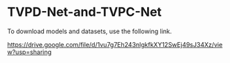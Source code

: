 # TVPD-Net-and-TVPC-Net

To download models and datasets, use the following link.

https://drive.google.com/file/d/1vu7g7Eh243nlgkfkXY12SwEj49sJ34Xz/view?usp=sharing
